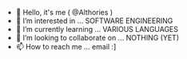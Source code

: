 - 👋 Hello, it's me ( @Althories )
- 👀 I’m interested in ... SOFTWARE ENGINEERING
- 🌱 I’m currently learning ... VARIOUS LANGUAGES
- 💞️ I’m looking to collaborate on ... NOTHING (YET)
- 📫 How to reach me ... email :]

<!---
Althories/Althories is a ✨ special ✨ repository because its `README.md` (this file) appears on your GitHub profile.
You can click the Preview link to take a look at your changes.
--->
